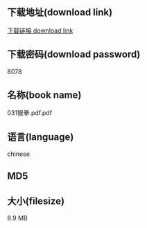 ## 下载地址(download link)
[下载链接 download link](https://voluble-croquembouche-d321dc.netlify.app/?s=031%E7%8C%B4%E6%8B%B3.pdf)

## 下载密码(download password)
8078

## 名称(book name)
031猴拳.pdf.pdf

## 语言(language)
chinese

## MD5


## 大小(filesize)
8.9 MB
